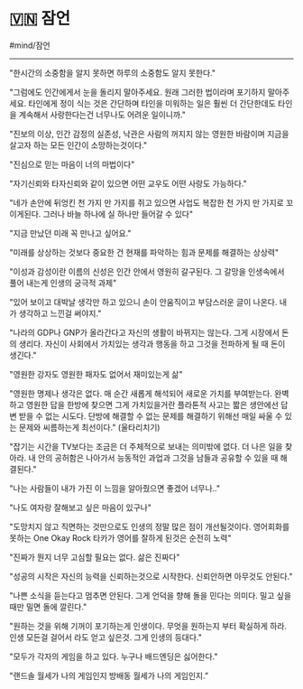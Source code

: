 # 🇻🇳 잠언

#mind/잠언


---

"한시간의 소중함을 알지 못하면 하루의 소중함도 알지 못한다."



"그럼에도 인간에게서 눈을 돌리지 말아주세요. 원래 그러한 법이라며 포기하지 말아주세요. 타인에게 정이 식는 것은 간단하며 타인을 미워하는 일은 훨씬 더 간단한데도 타인을 계속해서 사랑한다는건 너무나도 어려운 일이니까."



"진보의 이상, 인간 감정의 실존성, 낙관은 사람의 꺼지지 않는 영원한 바람이며 지금을 살고자 하는 모든 인간이 소망하는것이다."



"진심으로 믿는 마음이 너의 마법이다"



"자기신뢰와 타자신뢰와 같이 있으면 어떤 교우도 어떤 사랑도 가능하다."



"네가 손안에 뒤엉킨 천 가지 만 가지를 쥐고 있으면 사업도 복잡한 천 가지 만 가지로 꼬이게된다. 그러나 바늘 하나에 실 하나만 들어갈 수 있다​"



"지금 만났던 미래 꼭 만나고 싶어요."



"미래를 상상하는 것보다 중요한 건 현재를 파악하는 힘과 문제를 해결하는 상상력"



"이성과 감성이란 이름의 신성은 인간 안에서 영원히 갈구된다. 그 갈망을 인생속에서 풀어 내는게 인생의 궁극적 과제"



"있어 보이고 대박날 생각만 하고 있으니 손이 안움직이고 부담스러운 글이 나온다. 내가 생각하고 느낀걸 써야지."



"나라의 GDP나 GNP가 올라간다고 자신의 생활이 바뀌지는 않는다. 그게 시장에서 돈의 생리다. 자신이 사회에서 가치있는 생각과 행동을 하고 그것을 전파하게 될 때 돈이 생긴다."



"영원한 강자도 영원한 패자도 없어서 재미있는게 삶"



"영원한 명제나 생각은 없다. 매 순간 새롭게 해석되어 새로운 가치를 부여받는다. 완벽하고 영원한 답을 한방에 찾으면 그게 가치있을거란 플라톤적 사고는 짧은 생안에선 답변 받을 수 없는 시도다. 단방에 해결할 수 없는 문제를 해결하기 위해선 매일 싸울 수 있는 문제와 씨름하는게 최선이다." (울타리치기)



"잡기는 시간을 TV보다는 조금은 더 주체적으로 보내는 의미밖에 없다. 더 나은 일을 찾아라. 내 안의 공허함은 나아가서 능동적인 과업과 그것을 남들과 공유할 수 있을 때 해결된다."



"나는 사람들이 내가 가진 이 느낌을 알아줬으면 좋겠어 너무나.."



"나도 여자랑 잘해보고 싶은 마음이 있구나"



"도망치지 않고 직면하는 것만으로도 인생의 정말 많은 점이 개선될것이다. 영어회화를 못하는 One Okay Rock 타카가 영어를 잘하게 된것은 순전히 노력"



"진짜가 뭔지 너무 고심할 필요는 없다. 삶은 진짜다"



"성공의 시작은 자신의 능력을 신뢰하는것으로 시작한다. 신뢰안하면 아무것도 안된다."



"나쁜 소식을 듣는다고 멈추면 안된다. 그게 언덕을 향해 돌을 민다는 의미다. 밀고 싶을때만 밀면 돌에 깔린다."



"원하는 것을 위해 기꺼이 포기하는게 인생이다. 무엇을 원하는지 부터 확실하게 하라. 인생 모든걸 걸어서 라도 얻고 싶은것. 그게 인생의 등대다."



"모두가 각자의 게임을 하고 있다. 누구나 배드엔딩은 싫어한다."



"랜드솔 월세가 나의 게임인지 방배동 월세가 나의 게임인지.”